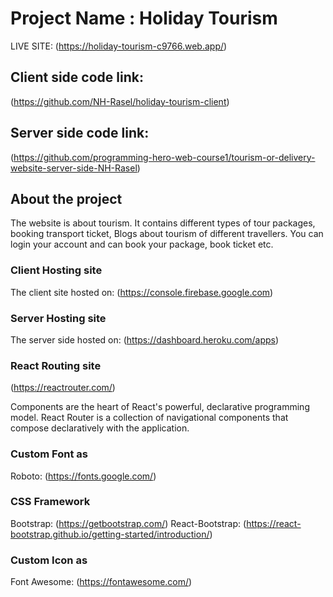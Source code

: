 # Project Name : Holiday Tourism

LIVE SITE: (https://holiday-tourism-c9766.web.app/)

## Client side code link:

(https://github.com/NH-Rasel/holiday-tourism-client)

## Server side code link:

(https://github.com/programming-hero-web-course1/tourism-or-delivery-website-server-side-NH-Rasel)

## About the project

The website is about tourism. It contains different types of tour packages, booking transport ticket, Blogs about tourism of different travellers. You can login your account and can book your package, book ticket etc. 

### Client Hosting site

The client site hosted on: (https://console.firebase.google.com) 

### Server Hosting site

The server side hosted on: (https://dashboard.heroku.com/apps)

### React Routing site

(https://reactrouter.com/)

Components are the heart of React's powerful, declarative programming model. React Router is a collection of navigational components that compose declaratively with the application.

### Custom Font as

Roboto: (https://fonts.google.com/)

### CSS Framework

Bootstrap: (https://getbootstrap.com/)
React-Bootstrap: (https://react-bootstrap.github.io/getting-started/introduction/)

### Custom Icon as

Font Awesome: (https://fontawesome.com/)
